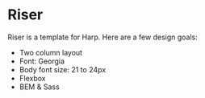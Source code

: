 # Riser

Riser is a template for Harp. Here are a few design goals:

* Two column layout
* Font: Georgia
* Body font size: 21 to 24px
* Flexbox
* BEM & Sass
